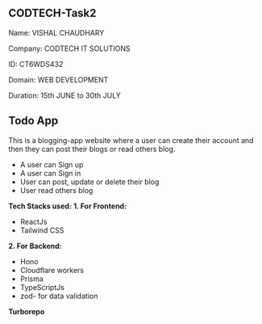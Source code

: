 ## CODTECH-Task2

Name: VISHAL CHAUDHARY

Company: CODTECH IT SOLUTIONS

ID: CT6WDS432

Domain: WEB DEVELOPMENT

Duration: 15th JUNE to 30th JULY

## Todo App
This is a blogging-app website where a user can create their account and then they can post their blogs or read others blog.
 
 - A user can Sign up
 - A user can Sign in
 - User can post, update or delete their blog
 - User read others blog

**Tech Stacks used:**
**1. For Frontend:**

 - ReactJs
 - Tailwind CSS
 
 
**2. For Backend:** 

 - Hono
 - Cloudflare workers
 - Prisma
 - TypeScriptJs
 - zod- for data validation

 **Turborepo** 
